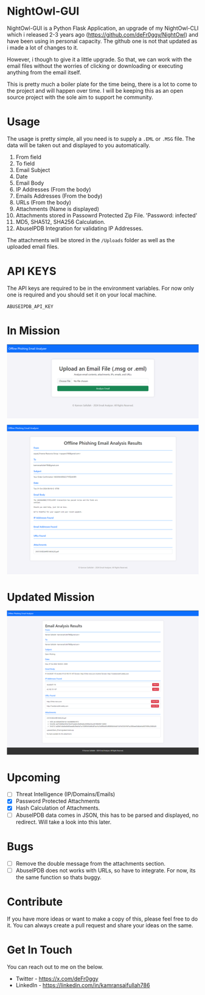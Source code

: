 # NightOwl-GUI

NightOwl-GUI is a Python Flask Application, an upgrade of my NightOwl-CLI which i released 2-3 years ago (https://github.com/deFr0ggy/NightOwl) and have been using in personal capacity. The github one is not that updated as i made a lot of changes to it. 

However, i though to give it a little upgrade. So that, we can work with the email files without the worries of clicking or downloading or executing anything from the email itself. 

This is pretty much a boiler plate for the time being, there is a lot to come to the project and will happen over time. I will be keeping this as an open source project with the sole aim to support he community. 

# Usage 

The usage is pretty simple, all you need is to supply a `.EML` or `.MSG` file. The data will be taken out and displayed to you automatically. 

1. From field
2. To field
3. Email Subject
4. Date
5. Email Body
6. IP Addresses (From the body)
7. Emails Addresses (From the body)
8. URLs (From the body)
9. Attachments (Name is displayed)
10. Attachments stored in Passowrd Protected Zip File. 'Password: infected'
11. MD5, SHA512, SHA256 Calculation. 
12. AbuseIPDB Integration for validating IP Addresses.

The attachments will be stored in the `/Uploads` folder as well as the uploaded email files. 

# API KEYS

The API keys are required to be in the environment variables. For now only one is required and you should set it on your local machine. 

```
ABUSEIPDB_API_KEY
```

# In Mission

![](/Snaps/1.png)

![](/Snaps/2.png)

# Updated Mission

![](/Snaps/3.png)

# Upcoming

- [ ] Threat Intelligence (IP/Domains/Emails)
- [X] Password Protected Attachments 
- [X] Hash Calculation of Attachments. 
- [ ] AbuseIPDB data comes in JSON, this has to be parsed and displayed, no redirect. Will take a look into this later.

# Bugs

- [ ] Remove the double message from the attachments section.
- [ ] AbuseIPDB does not works with URLs, so have to integrate. For now, its the same function so thats buggy. 

# Contribute

If you have more ideas or want to make a copy of this, please feel free to do it. You can always create a pull request and share your ideas on the same. 

# Get In Touch

You can reach out to me on the below. 

- Twitter - https://x.com/deFr0ggy
- LinkedIn - https://linkedin.com/in/kamransaifullah786